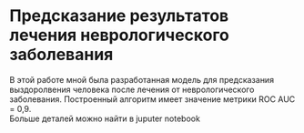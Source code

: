 # Предсказание результатов лечения неврологического заболевания
В этой работе мной была разработанная модель для предсказания выздоролвения человека после лечения от неврологического заболевания. 
Построенный алгоритм имеет значение метрики ROC AUC = 0,9.    
Больше деталей можно найти в juputer notebook

